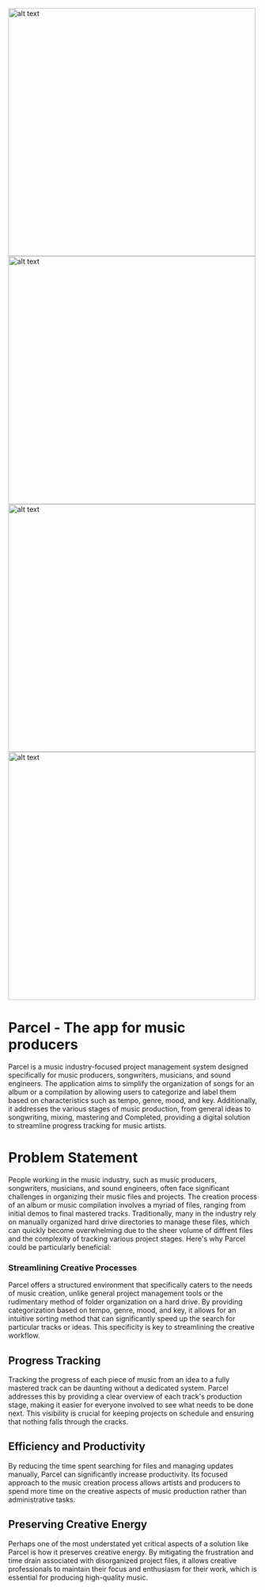 
<img src="https://github.com/user-attachments/assets/0bee4083-5f67-4947-8cca-b3b3a1ffdae1" alt="alt text" width="500">
<img src="https://github.com/user-attachments/assets/c8885f5f-9e4d-47fe-95e8-986f40966179" alt="alt text" width="500">
<img src="https://github.com/user-attachments/assets/13a09747-dc60-4398-9b5c-dc0b14996bd1" alt="alt text" width="500">
<img src="https://github.com/user-attachments/assets/13dfedce-7c2d-46bb-bd9e-3d9ecef81196" alt="alt text" width="500">






# Parcel - The app for music producers

Parcel is a music industry-focused project management system designed specifically for music producers, songwriters, musicians, and sound engineers. The application aims to simplify the organization of songs for an album or a compilation by allowing users to categorize and label them based on characteristics such as tempo, genre, mood, and key. Additionally, it addresses the various stages of music production, from general ideas to songwriting, mixing, mastering and Completed, providing a digital solution to streamline progress tracking for music artists.

# Problem Statement

People working in the music industry, such as music producers, songwriters, musicians, and sound engineers, often face significant challenges in organizing their music files and projects. The creation process of an album or music compilation involves a myriad of files, ranging from initial demos to final mastered tracks. Traditionally, many in the industry rely on manually organized hard drive directories to manage these files, which can quickly become overwhelming due to the sheer volume of diffrent files and the complexity of tracking various project stages. Here's why Parcel could be particularly beneficial:

### Streamlining Creative Processes

Parcel offers a structured environment that specifically caters to the needs of music creation, unlike general project management tools or the rudimentary method of folder organization on a hard drive. By providing categorization based on tempo, genre, mood, and key, it allows for an intuitive sorting method that can significantly speed up the search for particular tracks or ideas. This specificity is key to streamlining the creative workflow.

## Progress Tracking

Tracking the progress of each piece of music from an idea to a fully mastered track can be daunting without a dedicated system. Parcel addresses this by providing a clear overview of each track's production stage, making it easier for everyone involved to see what needs to be done next. This visibility is crucial for keeping projects on schedule and ensuring that nothing falls through the cracks.

## Efficiency and Productivity

By reducing the time spent searching for files and managing updates manually, Parcel can significantly increase productivity. Its focused approach to the music creation process allows artists and producers to spend more time on the creative aspects of music production rather than administrative tasks.

## Preserving Creative Energy

Perhaps one of the most understated yet critical aspects of a solution like Parcel is how it preserves creative energy. By mitigating the frustration and time drain associated with disorganized project files, it allows creative professionals to maintain their focus and enthusiasm for their work, which is essential for producing high-quality music.
